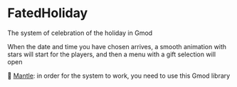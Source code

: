 # FatedHoliday
The system of celebration of the holiday in Gmod

When the date and time you have chosen arrives, a smooth animation with stars will start for the players, and then a menu with a gift selection will open

🔧 [Mantle](https://github.com/darkfated/mantle): in order for the system to work, you need to use this Gmod library
